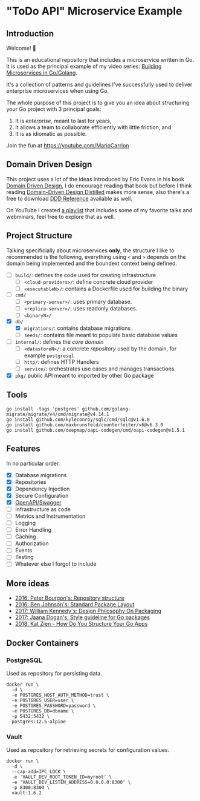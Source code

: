 # "ToDo API" Microservice Example

## Introduction

Welcome! 👋

This is an educational repository that includes a microservice written in Go. It is used as the principal example of my video series: [Building Microservices in Go/Golang](https://www.youtube.com/playlist?list=PL7yAAGMOat_Fn8sAXIk0WyBfK_sT1pohu).

It's a collection of patterns and guidelines I've successfully used to deliver enterprise microservices when using Go.

The whole purpose of this project is to give you an idea about structuring your Go project with 3 principal goals:

1. It is _enterprise_, meant to last for years,
1. It allows a team to collaborate efficiently with little friction, and
1. It is as idiomatic as possible.

Join the fun at https://youtube.com/MarioCarrion

## Domain Driven Design

This project uses a lot of the ideas introduced by Eric Evans in his book [Domain Driven Design](https://www.domainlanguage.com/), I do encourage reading that book but before I think reading [Domain-Driven Design Distilled](https://smile.amazon.com/Domain-Driven-Design-Distilled-Vaughn-Vernon/dp/0134434420/) makes more sense, also there's a free to download [DDD Reference](https://www.domainlanguage.com/ddd/reference/) available as well.

On YouTube I created [a playlist](https://www.youtube.com/playlist?list=PL7yAAGMOat_GJqfTdM9PBdTRSH7jXs6mI) that includes some of my favorite talks and webminars, feel free to explore that as well.

## Project Structure

Talking specificially about microservices **only**, the structure I like to recommended is the following, everything using `<` and `>` depends on the domain being implemented and the boundext context being defined.

- [ ] `build/`: defines the code used for creating infrastructure
  - [ ] `<cloud-providers>/`: define concrete cloud provider 
  - [ ] `<executableN>/`: contains a Dockerfile used for building the binary
- [ ] `cmd/`
  - [ ] `<primary-server>/`: uses primary database.
  - [ ] `<replica-server>/`: uses readonly databases.
  - [ ] `<binaryN>/`
- [X] `db/`
  - [X] `migrations/`: contains database migrations
  - [ ] `seeds/`: contains file meant to populate basic database values
- [ ] `internal/`: defines the _core domain_
  - [ ] `<datastoreN>/`: a concrete _repository_ used by the domain, for example `postgresql`
  - [ ] `http/`: defines HTTP Handlers
  - [ ] `service/`: orchestrates use cases and manages transactions.
- [X] `pkg/` public API meant to imported by other Go package

## Tools

```
go install -tags 'postgres' github.com/golang-migrate/migrate/v4/cmd/migrate@v4.14.1
go install github.com/kyleconroy/sqlc/cmd/sqlc@v1.6.0
go install github.com/maxbrunsfeld/counterfeiter/v6@v6.3.0
go install github.com/deepmap/oapi-codegen/cmd/oapi-codegen@v1.5.1
```

## Features

In no particular order.

- [X] Database migrations
- [X] Repositories
- [X] Dependency Injection
- [X] Secure Configuration
- [X] [OpenAPI/Swagger](SWAGGER.md)
- [ ] Infrastructure as code
- [ ] Metrics and Instrumentation
- [ ] Logging
- [ ] Error Handling
- [ ] Caching
- [ ] Authorization
- [ ] Events
- [ ] Testing
- [ ] Whatever else I forgot to include

## More ideas

* [2016: Peter Bourgon's: Repository structure](https://peter.bourgon.org/go-best-practices-2016/#repository-structure)
* [2016: Ben Johnson's: Standard Package Layout](https://medium.com/@benbjohnson/standard-package-layout-7cdbc8391fc1)
* [2017: William Kennedy's: Design Philosophy On Packaging](https://www.ardanlabs.com/blog/2017/02/design-philosophy-on-packaging.html)
* [2017: Jaana Dogan's: Style guideline for Go packages](https://rakyll.org/style-packages/)
* [2018: Kat Zien - How Do You Structure Your Go Apps](https://www.youtube.com/watch?v=oL6JBUk6tj0)

## Docker Containers

### PostgreSQL

Used as repository for persisting data.

```
docker run \
  -d \
  -e POSTGRES_HOST_AUTH_METHOD=trust \
  -e POSTGRES_USER=user \
  -e POSTGRES_PASSWORD=password \
  -e POSTGRES_DB=dbname \
  -p 5432:5432 \
  postgres:12.5-alpine
```

### Vault

Used as repository for retrieving secrets for configuration values.

```
docker run \
  -d \
  --cap-add=IPC_LOCK \
  -e 'VAULT_DEV_ROOT_TOKEN_ID=myroot' \
  -e 'VAULT_DEV_LISTEN_ADDRESS=0.0.0.0:8300' \
  -p 8300:8300 \
  vault:1.6.2
```
